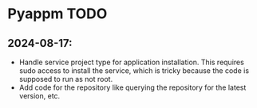 # Pyappm TODO


## 2024-08-17:
- Handle service project type for application installation.
  This requires sudo access to install the service, which is tricky because the code is supposed to run as not root.
- Add code for the repository like querying the repository for the latest version, etc.